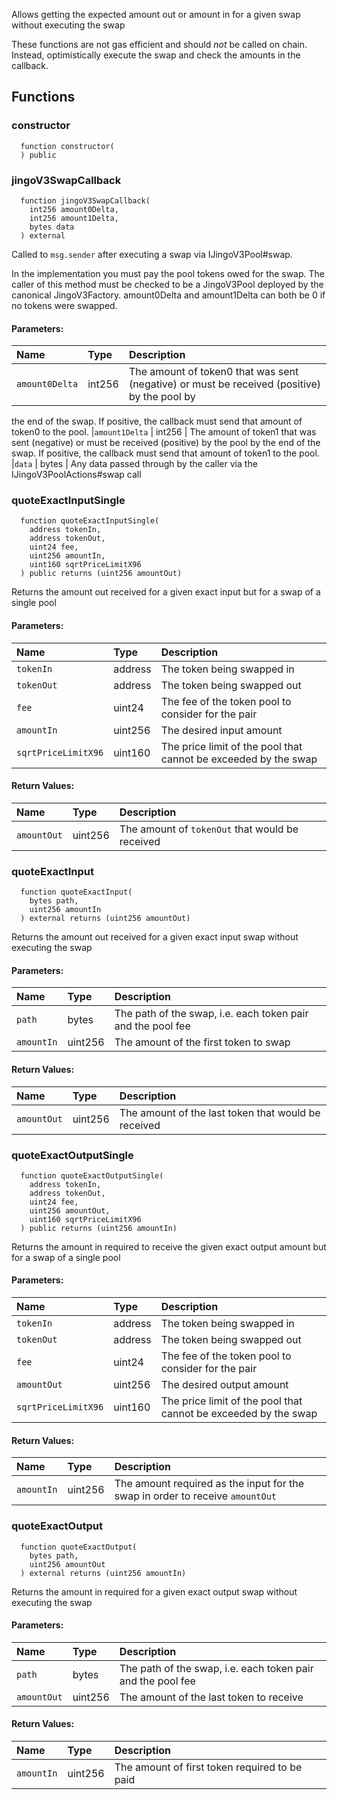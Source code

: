 Allows getting the expected amount out or amount in for a given swap without executing the swap

These functions are not gas efficient and should _not_ be called on chain. Instead, optimistically execute
the swap and check the amounts in the callback.

## Functions

### constructor

```solidity
  function constructor(
  ) public
```

### jingoV3SwapCallback

```solidity
  function jingoV3SwapCallback(
    int256 amount0Delta,
    int256 amount1Delta,
    bytes data
  ) external
```

Called to `msg.sender` after executing a swap via IJingoV3Pool#swap.

In the implementation you must pay the pool tokens owed for the swap.
The caller of this method must be checked to be a JingoV3Pool deployed by the canonical JingoV3Factory.
amount0Delta and amount1Delta can both be 0 if no tokens were swapped.

#### Parameters:

| Name           | Type   | Description                                                                                 |
| :------------- | :----- | :------------------------------------------------------------------------------------------ |
| `amount0Delta` | int256 | The amount of token0 that was sent (negative) or must be received (positive) by the pool by |

the end of the swap. If positive, the callback must send that amount of token0 to the pool.
|`amount1Delta` | int256 | The amount of token1 that was sent (negative) or must be received (positive) by the pool by
the end of the swap. If positive, the callback must send that amount of token1 to the pool.
|`data` | bytes | Any data passed through by the caller via the IJingoV3PoolActions#swap call

### quoteExactInputSingle

```solidity
  function quoteExactInputSingle(
    address tokenIn,
    address tokenOut,
    uint24 fee,
    uint256 amountIn,
    uint160 sqrtPriceLimitX96
  ) public returns (uint256 amountOut)
```

Returns the amount out received for a given exact input but for a swap of a single pool

#### Parameters:

| Name                | Type    | Description                                                     |
| :------------------ | :------ | :-------------------------------------------------------------- |
| `tokenIn`           | address | The token being swapped in                                      |
| `tokenOut`          | address | The token being swapped out                                     |
| `fee`               | uint24  | The fee of the token pool to consider for the pair              |
| `amountIn`          | uint256 | The desired input amount                                        |
| `sqrtPriceLimitX96` | uint160 | The price limit of the pool that cannot be exceeded by the swap |

#### Return Values:

| Name        | Type    | Description                                     |
| :---------- | :------ | :---------------------------------------------- |
| `amountOut` | uint256 | The amount of `tokenOut` that would be received |

### quoteExactInput

```solidity
  function quoteExactInput(
    bytes path,
    uint256 amountIn
  ) external returns (uint256 amountOut)
```

Returns the amount out received for a given exact input swap without executing the swap

#### Parameters:

| Name       | Type    | Description                                                 |
| :--------- | :------ | :---------------------------------------------------------- |
| `path`     | bytes   | The path of the swap, i.e. each token pair and the pool fee |
| `amountIn` | uint256 | The amount of the first token to swap                       |

#### Return Values:

| Name        | Type    | Description                                         |
| :---------- | :------ | :-------------------------------------------------- |
| `amountOut` | uint256 | The amount of the last token that would be received |

### quoteExactOutputSingle

```solidity
  function quoteExactOutputSingle(
    address tokenIn,
    address tokenOut,
    uint24 fee,
    uint256 amountOut,
    uint160 sqrtPriceLimitX96
  ) public returns (uint256 amountIn)
```

Returns the amount in required to receive the given exact output amount but for a swap of a single pool

#### Parameters:

| Name                | Type    | Description                                                     |
| :------------------ | :------ | :-------------------------------------------------------------- |
| `tokenIn`           | address | The token being swapped in                                      |
| `tokenOut`          | address | The token being swapped out                                     |
| `fee`               | uint24  | The fee of the token pool to consider for the pair              |
| `amountOut`         | uint256 | The desired output amount                                       |
| `sqrtPriceLimitX96` | uint160 | The price limit of the pool that cannot be exceeded by the swap |

#### Return Values:

| Name       | Type    | Description                                                                   |
| :--------- | :------ | :---------------------------------------------------------------------------- |
| `amountIn` | uint256 | The amount required as the input for the swap in order to receive `amountOut` |

### quoteExactOutput

```solidity
  function quoteExactOutput(
    bytes path,
    uint256 amountOut
  ) external returns (uint256 amountIn)
```

Returns the amount in required for a given exact output swap without executing the swap

#### Parameters:

| Name        | Type    | Description                                                 |
| :---------- | :------ | :---------------------------------------------------------- |
| `path`      | bytes   | The path of the swap, i.e. each token pair and the pool fee |
| `amountOut` | uint256 | The amount of the last token to receive                     |

#### Return Values:

| Name       | Type    | Description                                   |
| :--------- | :------ | :-------------------------------------------- |
| `amountIn` | uint256 | The amount of first token required to be paid |
